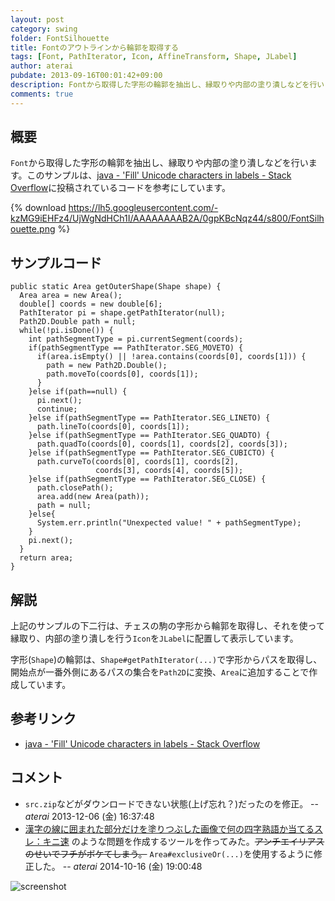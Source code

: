 ```yaml
---
layout: post
category: swing
folder: FontSilhouette
title: Fontのアウトラインから輪郭を取得する
tags: [Font, PathIterator, Icon, AffineTransform, Shape, JLabel]
author: aterai
pubdate: 2013-09-16T00:01:42+09:00
description: Fontから取得した字形の輪郭を抽出し、縁取りや内部の塗り潰しなどを行います。
comments: true
---
```

## 概要
`Font`から取得した字形の輪郭を抽出し、縁取りや内部の塗り潰しなどを行います。このサンプルは、[java - 'Fill' Unicode characters in labels - Stack Overflow](http://stackoverflow.com/questions/18686199/fill-unicode-characters-in-labels)に投稿されているコードを参考にしています。

{% download https://lh5.googleusercontent.com/-kzMG9iEHFz4/UjWgNdHCh1I/AAAAAAAAB2A/0gpKBcNqz44/s800/FontSilhouette.png %}

## サンプルコード
<pre class="prettyprint"><code>public static Area getOuterShape(Shape shape) {
  Area area = new Area();
  double[] coords = new double[6];
  PathIterator pi = shape.getPathIterator(null);
  Path2D.Double path = null;
  while(!pi.isDone()) {
    int pathSegmentType = pi.currentSegment(coords);
    if(pathSegmentType == PathIterator.SEG_MOVETO) {
      if(area.isEmpty() || !area.contains(coords[0], coords[1])) {
        path = new Path2D.Double();
        path.moveTo(coords[0], coords[1]);
      }
    }else if(path==null) {
      pi.next();
      continue;
    }else if(pathSegmentType == PathIterator.SEG_LINETO) {
      path.lineTo(coords[0], coords[1]);
    }else if(pathSegmentType == PathIterator.SEG_QUADTO) {
      path.quadTo(coords[0], coords[1], coords[2], coords[3]);
    }else if(pathSegmentType == PathIterator.SEG_CUBICTO) {
      path.curveTo(coords[0], coords[1], coords[2],
                   coords[3], coords[4], coords[5]);
    }else if(pathSegmentType == PathIterator.SEG_CLOSE) {
      path.closePath();
      area.add(new Area(path));
      path = null;
    }else{
      System.err.println("Unexpected value! " + pathSegmentType);
    }
    pi.next();
  }
  return area;
}
</code></pre>

## 解説
上記のサンプルの下二行は、チェスの駒の字形から輪郭を取得し、それを使って縁取り、内部の塗り潰しを行う`Icon`を`JLabel`に配置して表示しています。

字形(`Shape`)の輪郭は、`Shape#getPathIterator(...)`で字形からパスを取得し、開始点が一番外側にあるパスの集合を`Path2D`に変換、`Area`に追加することで作成しています。

## 参考リンク
- [java - 'Fill' Unicode characters in labels - Stack Overflow](http://stackoverflow.com/questions/18686199/fill-unicode-characters-in-labels)

<!-- dummy comment line for breaking list -->

## コメント
- `src.zip`などがダウンロードできない状態(上げ忘れ？)だったのを修正。 -- *aterai* 2013-12-06 (金) 16:37:48
- [漢字の線に囲まれた部分だけを塗りつぶした画像で何の四字熟語か当てるスレ：キニ速](http://blog.livedoor.jp/kinisoku/archives/4204798.html) のような問題を作成するツールを作ってみた。~~アンチエイリアスのせいでフチがボケてしまう。~~ `Area#exclusiveOr(...)`を使用するように修正した。 -- *aterai* 2014-10-16 (金) 19:00:48

<!-- dummy comment line for breaking list -->
![screenshot](https://lh5.googleusercontent.com/-VAupQj3Qbbo/VD-u8nhrHWI/AAAAAAAACQY/xoqXdrCudOE/s800/FontSilhouette2.png)

